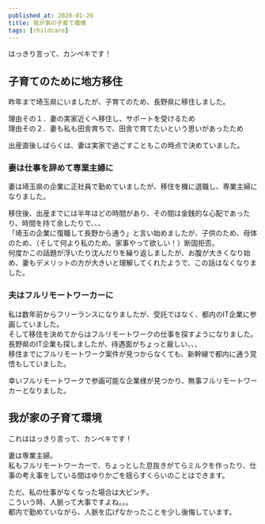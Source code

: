 ```yaml
---
published_at: 2020-01-28
title: 我が家の子育て環境
tags: [childcare]
---
```


はっきり言って、カンペキです！  

## 子育てのために地方移住

昨年まで埼玉県にいましたが、子育てのため、長野県に移住しました。  

理由その１．妻の実家近くへ移住し、サポートを受けるため  
理由その２．妻も私も田舎育ちで、田舎で育てたいという思いがあったため  

出産直後しばらくは、妻は実家で過ごすこともこの時点で決めていました。  

### 妻は仕事を辞めて専業主婦に

妻は埼玉県の企業に正社員で勤めていましたが、移住を機に退職し、専業主婦になりました。  

移住後、出産までには半年ほどの時間があり、その間は金銭的な心配であったり、時間を持て余したりで、、、  
「埼玉の企業に復職して長野から通う」と言い始めましたが、子供のため、母体のため、（そして何より私のため。家事やって欲しい！）断固拒否。  
何度かこの話題が浮いたり沈んだりを繰り返しましたが、お腹が大きくなり始め、妻もデメリットの方が大きいと理解してくれたようで、この話はなくなりました。  

### 夫はフルリモートワーカーに

私は数年前からフリーランスになりましたが、受託ではなく、都内のIT企業に参画していました。  
そして移住を決めてからはフルリモートワークの仕事を探すようになりました。  
長野県のIT企業も探しましたが、待遇面がちょっと厳しい、、、  
移住までにフルリモートワーク案件が見つからなくても、新幹線で都内に通う覚悟もしていました。  

幸いフルリモートワークで参画可能な企業様が見つかり、無事フルリモートワーカーとなりました。  

## 我が家の子育て環境

これははっきり言って、カンペキです！  

妻は専業主婦。  
私もフルリモートワーカーで、ちょっとした息抜きがてらミルクを作ったり、仕事の考え事をしている間はゆりかごを揺らすくらいのことはできます。  

ただ、私の仕事がなくなった場合は大ピンチ。  
こういう時、人脈って大事ですよね。。。  
都内で勤めていながら、人脈を広げなかったことを少し後悔しています。  